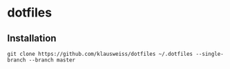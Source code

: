 # dotfiles

## Installation

```shell
git clone https://github.com/klausweiss/dotfiles ~/.dotfiles --single-branch --branch master
```


